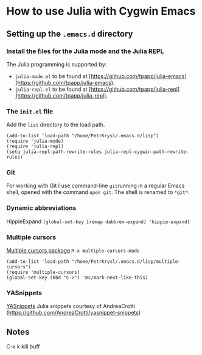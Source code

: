 # How to use Julia with Cygwin Emacs

## Setting up the `.emacs.d` directory

### Install the files for the Julia mode and the Julia REPL

The Julia  programming is supported by:
- `julia-mode.el` to be found at [https://github.com/tpapp/julia-emacs](https://github.com/tpapp/julia-emacs).
- `julia-repl.el` to be found at [https://github.com/tpapp/julia-repl](https://github.com/tpapp/julia-repl).


### The `init.el` file

Add the `list` directory to the load path.
```
(add-to-list 'load-path "/home/PetrKrysl/.emacs.d/lisp")
(require 'julia-mode)
(require 'julia-repl)
(setq julia-repl-path-rewrite-rules julia-repl-cygwin-path-rewrite-rules)
```

### Git

For working with Git I use command-line `git`running in a regular
Emacs shell, opened with the command `open git`.  The shell is renamed
to `*git*`.

### Dynamic abbreviations

HippieExpand
`(global-set-key [remap dabbrev-expand] 'hippie-expand)`

### Multiple cursors

[Multiple cursors package](http://pragmaticemacs.com/emacs/multiple-cursors/)
`M-x multiple-cursors-mode`

```
(add-to-list 'load-path "/home/PetrKrysl/.emacs.d/lisp/multiple-cursors")
(require 'multiple-cursors)
(global-set-key (kbd "C->") 'mc/mark-next-like-this)
```

### YASnippets

[YASnippets](https://github.com/joaotavora/yasnippet)
Julia snippets courtesy of AndreaCrotti (https://github.com/AndreaCrotti/yasnippet-snippets)

## Notes

C-x k kill buff

